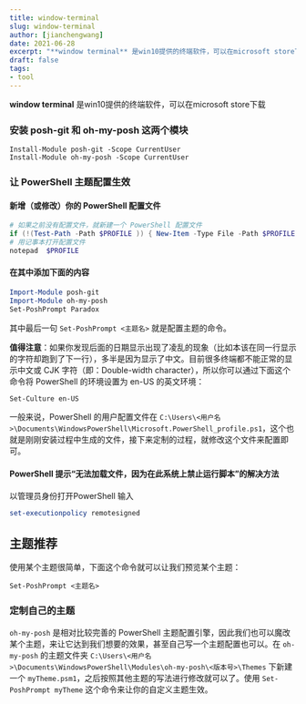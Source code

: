 ```yaml
---
title: window-terminal
slug: window-terminal
author: [jianchengwang]
date: 2021-06-28
excerpt: "**window terminal** 是win10提供的终端软件，可以在microsoft store下载"
draft: false
tags: 
- tool
---
```


**window terminal** 是win10提供的终端软件，可以在microsoft store下载

### 安装 posh-git 和 oh-my-posh 这两个模块

```
Install-Module posh-git -Scope CurrentUser 
Install-Module oh-my-posh -Scope CurrentUser
```

### 让 PowerShell 主题配置生效

#### 新增（或修改）你的 PowerShell 配置文件

```powershell
# 如果之前没有配置文件，就新建一个 PowerShell 配置文件
if (!(Test-Path -Path $PROFILE )) { New-Item -Type File -Path $PROFILE -Force }
# 用记事本打开配置文件
notepad  $PROFILE
```

#### 在其中添加下面的内容

```powershell
Import-Module posh-git 
Import-Module oh-my-posh 
Set-PoshPrompt Paradox
```

其中最后一句 `Set-PoshPrompt <主题名>` 就是配置主题的命令。

**值得注意**：如果你发现后面的日期显示出现了凌乱的现象（比如本该在同一行显示的字符却跑到了下一行），多半是因为显示了中文。目前很多终端都不能正常的显示中文或 CJK 字符（即：Double-width character），所以你可以通过下面这个命令将 PowerShell 的环境设置为 en-US 的英文环境：

```powershell
Set-Culture en-US
```

一般来说，PowerShell 的用户配置文件在 `C:\Users\<用户名>\Documents\WindowsPowerShell\Microsoft.PowerShell_profile.ps1`，这个也就是刚刚安装过程中生成的文件，接下来定制的过程，就修改这个文件来配置即可。

#### PowerShell 提示“无法加载文件，因为在此系统上禁止运行脚本”的解决方法

以管理员身份打开PowerShell 输入

```powershell
set-executionpolicy remotesigned
```

## 主题推荐

使用某个主题很简单，下面这个命令就可以让我们预览某个主题：

```
Set-PoshPrompt <主题名>
```

### 定制自己的主题

`oh-my-posh` 是相对比较完善的 PowerShell 主题配置引擎，因此我们也可以魔改某个主题，来让它达到我们想要的效果，甚至自己写一个主题配置也可以。在 `oh-my-posh` 的主题文件夹 `C:\Users\<用户名>\Documents\WindowsPowerShell\Modules\oh-my-posh\<版本号>\Themes` 下新建一个 `myTheme.psm1`，之后按照其他主题的写法进行修改就可以了。使用 `Set-PoshPrompt myTheme` 这个命令来让你的自定义主题生效。

